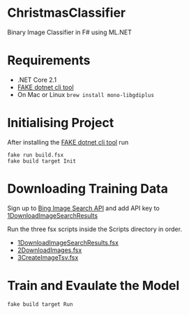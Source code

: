 # ChristmasClassifier
Binary Image Classifier in F# using ML.NET

# Requirements
- .NET Core 2.1
- [FAKE dotnet cli tool](https://fake.build/fake-gettingstarted.html)
- On Mac or Linux `brew install mono-libgdiplus`

# Initialising Project

After installing the [FAKE dotnet cli tool](https://fake.build/fake-gettingstarted.html) run

````shell
fake run build.fsx
fake build target Init
````

# Downloading Training Data

Sign up to [Bing Image Search API](https://azure.microsoft.com/en-gb/services/cognitive-services/bing-image-search-api/) and add API key to [1DownloadImageSearchResults](./Scripts/1DownloadImageSearchResults.fsx)

Run the three fsx scripts inside the Scripts directory in order.

- [1DownloadImageSearchResults.fsx](./Scripts/1DownloadImageSearchResults.fsx)
- [2DownloadImages.fsx](./Scripts/2DownloadImages.fsx)
- [3CreateImageTsv.fsx](./Scripts/3CreateImageTsv.fsx)


# Train and Evaulate the Model

````fsharp
fake build target Run
````
